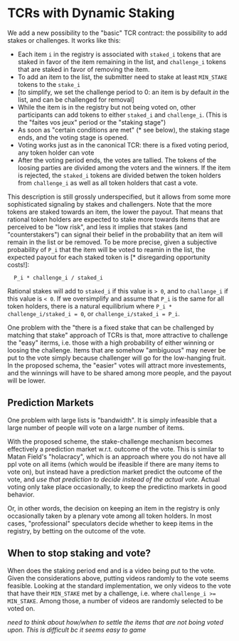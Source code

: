 # TCRs with Dynamic Staking

We add a new possibility to the "basic" TCR contract: the possibility to add stakes or challenges.  It works like this:

* Each item `i` in the registry is associated with `staked_i` tokens that are staked in favor of the item remaining in the list,
and `challenge_i` tokens that are staked in favor of removing the item.
* To add an item to the list, the submitter need to stake at least `MIN_STAKE` tokens to the `stake_i`
* [to simplify, we set the challenge period to 0: an item is by default _in_ the list, and can be challenged for removal]
* While the item is in the registry but not being voted on, other participants can add tokens to either `staked_i` and `challenge_i`.
(This is the "faites vos jeux" period or the "staking stage")
* As soon as "certain conditions are met" (* see below), the staking stage ends, and the voting stage is opened.
* Voting works just as in the canonical TCR: there is a fixed voting period, any token holder can vote
* After the voting period ends, the votes are tallied. The tokens of the loosing parties are divided among the voters and the winners.
If the item is rejected, the `staked_i` tokens are divided betwen the token holders from `challenge_i` as well as all token holders that cast a vote.


This description is still grossly underspecified, but it allows from some more sophisticated signaling by stakes and challengers.
Note that the more tokens are staked towards an item, the lower the payout.
That means that rational token holders are expected to stake more towards items that are perceived to be "low risk", and less
it implies that stakes (and "counterstakers") can signal their
belief in the probability that an item will remain in the list or be removed.
To be more precise, given a subjective probability of `P_i` that
the item will be voted to reamin in the list, the expected payout for each staked token is [* disregarding opportunity costs!]:

      P_i * challenge_i / staked_i

 Rational stakes will add to `staked_i` if this value is `> 0`, and to `challange_i` if this value is `< 0`.
 If we oversimplify and assume that `P_i` is the same for all token holders, there is a natural equilibrium where
 `P_i * challenge_i/staked_i = 0`, or `challenge_i/staked_i = P_i`.

 One problem with the "there is a fixed stake that can be challenged by matching that stake" approach of TCRs is that,
 more attractive to challenge the "easy" iterms, i.e. those with a high probability of either winning or loosing the challenge.
 Items that are somehow "ambiguous" may never be put to the vote simply because challenger will go for the low-hanging fruit.
In the proposed schema, the "easier" votes will attract more investements, and the winnings will have to be shared among more people, and the payout will be lower.


## Prediction Markets

One problem with large lists is "bandwidth".
It is simply infeasible that a large number of people will vote on a large number of items.


With the proposed scheme, the stake-challenge mechanism becomes effectively a prediction market w.r.t. outcome of the vote.
This is similar to Matan Field's "holacracy", which is an approach where you do not have all ppl vote on all items
(which would be ifeasible if there are many items to vote on), but instead have a prediction market predict the outcome of the vote,
and *use that prediction to decide instead of the actual vote*.
Actual voting only take place occasionally, to keep the predictino markets in good behavior.

Or, in other words, the decision on keeping an item in the registry is only occasionally taken by a plenary vote among all token holders.
In most cases, "professional" speculators decide whether to keep items in the registry, by betting on the outcome of the vote.

## When to stop staking and vote?

When does the staking period end and is a video being put to the vote. Given the considerations above, putting videos randomly to the vote seems feasible.
Looking at the standard implementation, we only videos to the vote that have their `MIN_STAKE` met by a challenge, i.e. where `challenge_i >= MIN_STAKE`.
Among those, a number of videos are randomly selected to be voted on.

*need to think about how/when to settle the items that are not boing voted upon. This is difficult bc it seems easy to game*
